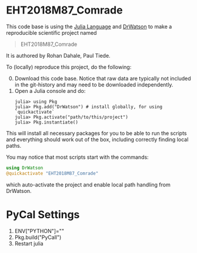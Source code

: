 # EHT2018M87_Comrade

This code base is using the [Julia Language](https://julialang.org/) and
[DrWatson](https://juliadynamics.github.io/DrWatson.jl/stable/)
to make a reproducible scientific project named
> EHT2018M87_Comrade

It is authored by Rohan Dahale, Paul Tiede.

To (locally) reproduce this project, do the following:

0. Download this code base. Notice that raw data are typically not included in the
   git-history and may need to be downloaded independently.
1. Open a Julia console and do:
   ```
   julia> using Pkg
   julia> Pkg.add("DrWatson") # install globally, for using `quickactivate`
   julia> Pkg.activate("path/to/this/project")
   julia> Pkg.instantiate()
   ```

This will install all necessary packages for you to be able to run the scripts and
everything should work out of the box, including correctly finding local paths.

You may notice that most scripts start with the commands:
```julia
using DrWatson
@quickactivate "EHT2018M87_Comrade"
```
which auto-activate the project and enable local path handling from DrWatson.

# PyCal Settings
1. ENV["PYTHON"]="<python path>"
2. Pkg.build("PyCall")
3. Restart julia
